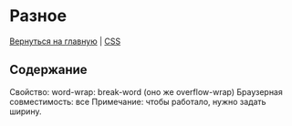 # Разное

[Вернуться на главную](/README.md) | [CSS](./README.md)

## Содержание

Свойство: word-wrap: break-word (оно же overflow-wrap)
Браузерная совместимость: все
Примечание: чтобы работало, нужно задать ширину.


